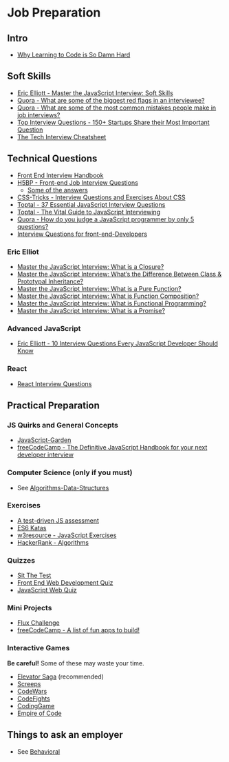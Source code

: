 # Job Preparation

## Intro

- [Why Learning to Code is So Damn Hard](https://www.vikingcodeschool.com/posts/why-learning-to-code-is-so-damn-hard)

## Soft Skills

- [Eric Elliott - Master the JavaScript Interview: Soft Skills](https://medium.com/javascript-scene/master-the-javascript-interview-soft-skills-a8a5fb02c466)
- [Quora - What are some of the biggest red flags in an interviewee?](https://www.quora.com/What-are-some-of-the-biggest-red-flags-in-an-interviewee-1)
- [Quora - What are some of the most common mistakes people make in job interviews?](https://www.quora.com/What-are-some-of-the-most-common-mistakes-people-make-in-job-interviews)
- [Top Interview Questions - 150+ Startups Share their Most Important Question](http://blog.proven.com/top-interview-questions-from-startups)
- [The Tech Interview Cheatsheet](https://hackernoon.com/the-tech-interview-cheatsheet-8e28d94f5f04)

## Technical Questions

- [Front End Interview Handbook](https://github.com/yangshun/front-end-interview-handbook)
- [H5BP - Front-end Job Interview Questions](https://github.com/h5bp/Front-end-Developer-Interview-Questions)
  - [Some of the answers](http://lucybain.com/blog/tags/interview-questions/)
- [CSS-Tricks - Interview Questions and Exercises About CSS](https://css-tricks.com/interview-questions-css/)
- [Toptal - 37 Essential JavaScript Interview Questions](https://www.toptal.com/javascript/interview-questions)
- [Toptal - The Vital Guide to JavaScript Interviewing](https://www.toptal.com/javascript#hiring-guide)
- [Quora - How do you judge a JavaScript programmer by only 5 questions?](https://www.quora.com/How-do-you-judge-a-JavaScript-programmer-by-only-5-questions)
- [Interview Questions for front-end-Developers](http://thatjsdude.com/interview/index.html)

### Eric Elliot

- [Master the JavaScript Interview: What is a Closure?](https://medium.com/javascript-scene/master-the-javascript-interview-what-is-a-closure-b2f0d2152b36#.ecfskj935)
- [Master the JavaScript Interview: What’s the Difference Between Class & Prototypal Inheritance?](https://medium.com/javascript-scene/master-the-javascript-interview-what-s-the-difference-between-class-prototypal-inheritance-e4cd0a7562e9#.h96dymht1)
- [Master the JavaScript Interview: What is a Pure Function?](https://medium.com/javascript-scene/master-the-javascript-interview-what-is-a-pure-function-d1c076bec976#.4256pjcfq)
- [Master the JavaScript Interview: What is Function Composition?](https://medium.com/javascript-scene/master-the-javascript-interview-what-is-function-composition-20dfb109a1a0#.i84zm53fb)
- [Master the JavaScript Interview: What is Functional Programming?](https://medium.com/javascript-scene/master-the-javascript-interview-what-is-functional-programming-7f218c68b3a0#.jddz30xy3)
- [Master the JavaScript Interview: What is a Promise?](https://medium.com/javascript-scene/master-the-javascript-interview-what-is-a-promise-27fc71e77261#.aa7ubggsy)

### Advanced JavaScript

- [Eric Elliott - 10 Interview Questions Every JavaScript Developer Should Know](https://medium.com/javascript-scene/10-interview-questions-every-javascript-developer-should-know-6fa6bdf5ad95)

### React

- [React Interview Questions](https://tylermcginnis.com/react-interview-questions/)

## Practical Preparation

### JS Quirks and General Concepts

- [JavaScript-Garden](http://bonsaiden.github.io/JavaScript-Garden/)
- [freeCodeCamp - The Definitive JavaScript Handbook for your next developer interview](https://medium.freecodecamp.org/the-definitive-javascript-handbook-for-a-developer-interview-44ffc6aeb54e)

### Computer Science (only if you must)

- See [Algorithms-Data-Structures](./Algorithms-Data-Structures.md)

### Exercises

- [A test-driven JS assessment](https://github.com/rmurphey/js-assessment)
- [ES6 Katas](http://es6katas.org/)
- [w3resource - JavaScript Exercises](http://www.w3resource.com/javascript-exercises/)
- [HackerRank - Algorithms](https://www.hackerrank.com/domains/algorithms)

### Quizzes

- [Sit The Test](https://sitthetest.com/)
- [Front End Web Development Quiz](http://davidshariff.com/quiz/)
- [JavaScript Web Quiz](http://davidshariff.com/js-quiz/)

### Mini Projects

- [Flux Challenge](https://github.com/staltz/flux-challenge)
- [freeCodeCamp - A list of fun apps to build!](https://medium.freecodecamp.org/the-secret-to-being-a-top-developer-is-building-things-heres-a-list-of-fun-apps-to-build-aac61ac0736c)

### Interactive Games

**Be careful!** Some of these may waste your time.

- [Elevator Saga](http://play.elevatorsaga.com/) (recommended)
- [Screeps](https://screeps.com/)
- [CodeWars](https://www.codewars.com/)
- [CodeFights](https://codefights.com/)
- [CodingGame](https://www.codingame.com/start)
- [Empire of Code](https://empireofcode.com/)

## Things to ask an employer

- See [Behavioral](./Behavioral.md)
